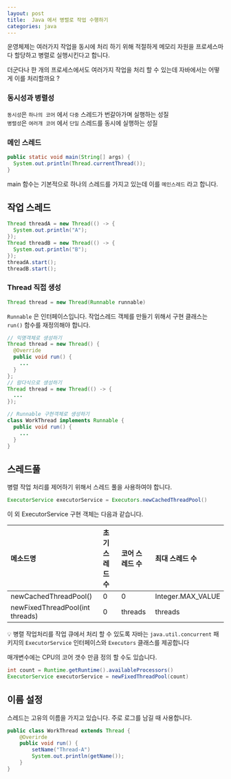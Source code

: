 ```yaml
---
layout: post
title:  Java 에서 병렬로 작업 수행하기
categories: java
---
```


 운영체제는 여러가지 작업을 동시에 처리 하기 위해 적절하게 메모리 자원을 프로세스마다 할당하고 병렬로 실행시킨다고 합니다.    
    
 더군다나 한 개의 프로세스에서도 여러가지 작업을 처리 할 수 있는데 자바에서는 어떻게 이를 처리할까요 ?

### 동시성과 병렬성

`동시성`은 `하나의 코어` 에서 `다중` 스레드가 번갈아가며 실행하는 성질     
`병렬성`은 `여러개 코어` 에서 `단일` 스레드를 동시에 실행하는 성질   

### 메인 스레드

```java
public static void main(String[] args) {
  System.out.println(Thread.currentThread());
}
```
main 함수는 기본적으로 하나의 스레드를 가지고 있는데 이를 `메인스레드` 라고 합니다.

## 작업 스레드

```java
Thread threadA = new Thread(() -> {
  System.out.println("A");
});
Thread threadB = new Thread(() -> {
  System.out.println("B");
});
threadA.start();
threadB.start();
```

### Thread 직접 생성

```java
Thread thread = new Thread(Runnable runnable)
```

`Runnable` 은 인터페이스입니다. 작업스레드 객체를 만들기 위해서 구현 클래스는 `run()` 함수를 재정의해야 합니다.

```java
// 익명객체로 생성하기
Thread thread = new Thread() {
  @Override
  public void run() {
    ...
  }
};
// 람다식으로 생성하기
Thread thread = new Thread(() -> {
  ...
});

// Runnable 구현객체로 생성하기
class WorkThread implements Runnable {
  public void run() {
    ...
  }
}
```

## 스레드풀

병렬 작업 처리를 제어하기 위해서 스레드 풀을 사용하여야 합니다.

```java
ExecutorService executorService = Executors.newCachedThreadPool()
```

이 외 ExecutorService 구현 객체는 다음과 같습니다.


| 메소드명 | 초기 스레드 수 | 코어 스레드 수 | 최대 스레드 수 |
| :--- | :--- | :--- | :--- |
| newCachedThreadPool() | 0 | 0 | Integer.MAX_VALUE |
| newFixedThreadPool(int threads) | 0 | threads | threads |

💡 병렬 작업처리를 작업 큐에서 처리 할 수 있도록 자바는 `java.util.concurrent` 패키지의 `ExecutorService` 인터페이스와 `Executors` 클래스를 제공합니다   
   
매개변수에는 CPU의 코어 갯수 만큼 정의 할 수도 있습니다.

```java
int count = Runtime.getRuntime().availableProcessors()
ExecutorService executorService = newFixedThreadPool(count)
```

## 이름 설정

스레드는 고유의 이름을 가지고 있습니다. 주로 로그를 남길 때 사용합니다.

```java
public class WorkThread extends Thread {
    @Overirde
    public void run() {
        setName("Thread-A")
        System.out.println(getName());
    }
}
```
